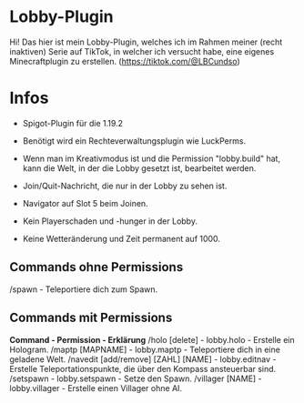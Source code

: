 # Lobby-Plugin

Hi! Das hier ist mein Lobby-Plugin, welches ich im Rahmen meiner (recht inaktiven) Serie auf TikTok, in welcher ich versucht habe, eine eigenes Minecraftplugin zu erstellen. (https://tiktok.com/@LBCundso)


# Infos
- Spigot-Plugin für die 1.19.2
- Benötigt wird ein Rechteverwaltungsplugin wie LuckPerms.

- Wenn man im Kreativmodus ist und die Permission "lobby.build" hat, kann die Welt, in der die Lobby gesetzt ist, bearbeitet werden.
- Join/Quit-Nachricht, die nur in der Lobby zu sehen ist.
- Navigator auf Slot 5 beim Joinen.
- Kein Playerschaden und -hunger in der Lobby.
- Keine Wetteränderung und Zeit permanent auf 1000.

## Commands ohne Permissions

/spawn - Teleportiere dich zum Spawn.

## Commands mit Permissions
**Command - Permission - Erklärung**
/holo [delete] - lobby.holo - Erstelle ein Hologram.
/maptp [MAPNAME] - lobby.maptp - Teleportiere dich in eine geladene Welt.
/navedit [add/remove] [ZAHL] [NAME] - lobby.editnav - Erstelle Teleportationspunkte, die über den Kompass ansteuerbar sind.
/setspawn - lobby.setspawn - Setze den Spawn.
/villager [NAME] - lobby.villager - Erstelle einen Villager ohne AI.
